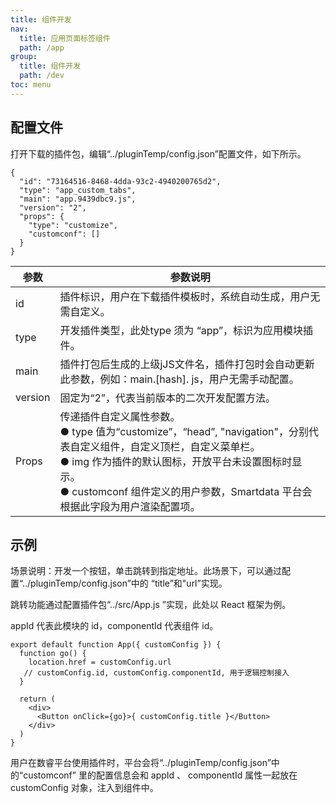```yaml
---
title: 组件开发
nav:
  title: 应用页面标签组件
  path: /app
group:
  title: 组件开发
  path: /dev
toc: menu
---
```


## 配置文件

打开下载的插件包，编辑“../pluginTemp/config.json”配置文件，如下所示。

~~~
{
  "id": "73164516-8468-4dda-93c2-4940200765d2",
  "type": "app_custom_tabs",
  "main": "app.9439dbc9.js",
  "version": "2",
  "props": {
    "type": "customize",
    "customconf": []
  }
}
~~~

| 参数 | 参数说明 |
| --- | --- |
| id | 插件标识，用户在下载插件模板时，系统自动生成，用户无需自定义。 |
| type | 开发插件类型，此处type 须为 “app”，标识为应用模块插件。 |
| main | 插件打包后生成的上级jJS文件名，插件打包时会自动更新此参数，例如：main.\[hash\]. js，用户无需手动配置。 |
| version | 固定为“2”，代表当前版本的二次开发配置方法。 |
| Props | 传递插件自定义属性参数。<br>● type 值为“customize”，“head”, "navigation"，分别代表自定义组件，自定义顶栏，自定义菜单栏。<br>● img 作为插件的默认图标，开放平台未设置图标时显示。<br>● customconf 组件定义的用户参数，Smartdata 平台会根据此字段为用户渲染配置项。 |

## 示例

场景说明：开发一个按钮，单击跳转到指定地址。此场景下，可以通过配置“../pluginTemp/config.json”中的 “title”和"url”实现。

跳转功能通过配置插件包“../src/App.js ”实现，此处以 React 框架为例。

appId 代表此模块的 id，componentId 代表组件 id。

~~~
export default function App({ customConfig }) {
  function go() {
    location.href = customConfig.url
   // customConfig.id, customConfig.componentId, 用于逻辑控制接入
  }

  return (
    <div>
      <Button onClick={go}>{ customConfig.title }</Button>
    </div>
  )
}
~~~

用户在数睿平台使用插件时，平台会将“../pluginTemp/config.json”中的“customconf” 里的配置信息会和 appId 、 componentId 属性一起放在 customConfig 对象，注入到组件中。
